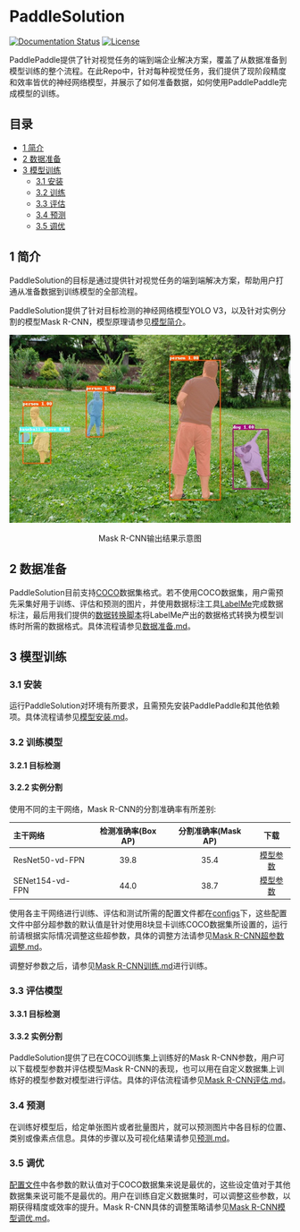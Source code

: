 # PaddleSolution

[![Documentation Status](https://img.shields.io/badge/docs-latest-brightgreen.svg?style=flat)](https://github.com/jiangjiajun/PaddleSolution) [![License](https://img.shields.io/badge/license-Apache%202-blue.svg)](LICENSE)

PaddlePaddle提供了针对视觉任务的端到端企业解决方案，覆盖了从数据准备到模型训练的整个流程。在此Repo中，针对每种视觉任务，我们提供了现阶段精度和效率皆优的神经网络模型，并展示了如何准备数据，如何使用PaddlePaddle完成模型的训练。


## 目录
* [1 简介](#1-简介)
* [2 数据准备](#2-数据准备)
* [3 模型训练](#3-模型训练)
  * [3.1 安装](#31-安装)
  * [3.2 训练](#32-训练)
  * [3.3 评估](#33-评估)
  * [3.4 预测](#34-预测)
  * [3.5 调优](#35-调优)
## 1 简介

PaddleSolution的目标是通过提供针对视觉任务的端到端解决方案，帮助用户打通从准备数据到训练模型的全部流程。

PaddleSolution提供了针对目标检测的神经网络模型YOLO V3，以及针对实例分割的模型Mask R-CNN，模型原理请参见[模型简介](./docs/1_简介/模型简介.md)。

<div align="center">
    <img src="./docs/1_简介/img/000000509403_mask.jpg" width="600px"/>
    <p>Mask R-CNN输出结果示意图</p>
 </div>

## 2 数据准备

PaddleSolution目前支持[COCO](http://cocodataset.org)数据集格式。若不使用COCO数据集，用户需预先采集好用于训练、评估和预测的图片，并使用数据标注工具[LabelMe]((https://github.com/wkentaro/labelme))完成数据标注，最后用我们提供的[数据转换脚本](ppdet/data/tools/labelme2coco.py)将LabelMe产出的数据格式转换为模型训练时所需的数据格式。具体流程请参见[数据准备.md](./docs/2_数据准备/2_数据准备.md)。

## 3 模型训练

### 3.1 安装

运行PaddleSolution对环境有所要求，且需预先安装PaddlePaddle和其他依赖项。具体流程请参见[模型安装.md](./docs/3_模型训练/3.1_模型安装.md)。

### 3.2 训练模型

#### 3.2.1 目标检测

#### 3.2.2 实例分割

使用不同的主干网络，Mask R-CNN的分割准确率有所差别:

| 主干网络             | 检测准确率(Box AP) | 分割准确率(Mask AP) |                           下载                           |
| :------------------ | :-------------: | :--------------: | :----------------------------------------------------------: |
| ResNet50-vd-FPN     |       39.8      |       35.4       | [模型参数](https://paddlemodels.bj.bcebos.com/object_detection/mask_rcnn_r50_vd_fpn_2x.tar)|
| SENet154-vd-FPN     |       44.0      |       38.7       | [模型参数](https://paddlemodels.bj.bcebos.com/object_detection/mask_rcnn_se154_vd_fpn_s1x.tar) |

使用各主干网络进行训练、评估和测试所需的配置文件都在[configs](./configs)下，这些配置文件中部分超参数的默认值是针对使用8块显卡训练COCO数据集所设置的，运行前请根据实际情况调整这些超参数，具体的调整方法请参见[Mask R-CNN超参数调整.md](./docs/3_模型训练/3.2.2.1_Mask_R-CNN训练参数调整.md)。

调整好参数之后，请参见[Mask R-CNN训练.md](./docs/3_模型训练/3.2.2.2_Mask_R-CNN训练.md)进行训练。


### 3.3 评估模型

#### 3.3.1 目标检测

#### 3.3.2 实例分割

PaddleSolution提供了已在COCO训练集上训练好的Mask R-CNN参数，用户可以下载模型参数并评估模型Mask R-CNN的表现，也可以用在自定义数据集上训练好的模型参数对模型进行评估。具体的评估流程请参见[Mask R-CNN评估.md](./docs/3_模型训练/3.3.2_Mask_R-CNN评估.md)。
### 3.4 预测

在训练好模型后，给定单张图片或者批量图片，就可以预测图片中各目标的位置、类别或像素点信息。具体的步骤以及可视化结果请参见[预测.md](./docs/3_模型训练/3.4_Mask_R-CNN预测.md)。

### 3.5 调优

[配置文件](./configs)中各参数的默认值对于COCO数据集来说是最优的，这些设定值对于其他数据集来说可能不是最优的。用户在训练自定义数据集时，可以调整这些参数，以期获得精度或效率的提升。Mask R-CNN具体的调整策略请参见[Mask R-CNN模型调优.md](./docs/3_模型训练/3.5_Mask-RCNN调优.md)。
